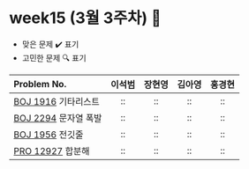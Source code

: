 
# week15 (3월 3주차) :pencil:

- 맞은 문제 :heavy_check_mark: 표기
- 고민한 문제 :mag: 표기


| Problem No.                                             |       이석범       | 장현영 |       김아영       | 홍경현 |
|:--------------------------------------------------------| :----------------: | :----------------: | :----------------:|:----------------: |
| [BOJ 1916](https://www.acmicpc.net/problem/1495) 기타리스트  |::|::|::|::|
| [BOJ 2294](https://www.acmicpc.net/problem/9935) 문자열 폭발 |::|::|::|::|
| [BOJ 1956](https://www.acmicpc.net/problem/2565) 전깃줄    |::|::|::|::|
| [PRO 12927](https://www.acmicpc.net/problem/2225) 합분해   |::|::|::|::|
